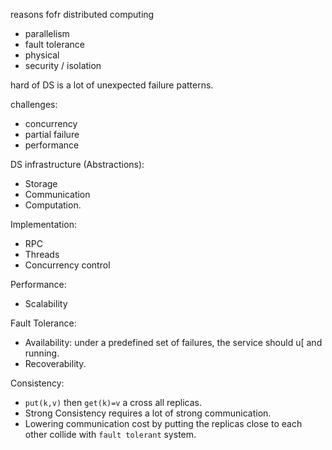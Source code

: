 reasons fofr distributed computing

- parallelism
- fault tolerance
- physical
- security / isolation

hard of DS is a lot of unexpected failure patterns.

challenges:
- concurrency
- partial failure
- performance 

DS infrastructure (Abstractions):
- Storage
- Communication
- Computation.

Implementation:
- RPC
- Threads
- Concurrency control

Performance:
- Scalability  

Fault Tolerance: 
- Availability: under a predefined set of failures, the service should u[ and running.
- Recoverability.


Consistency:
- `put(k,v)` then `get(k)=v` a cross all replicas.
- Strong Consistency requires a lot of strong communication.
- Lowering communication cost by putting the replicas close to each other collide with `fault tolerant` system.




<!--stackedit_data:
eyJoaXN0b3J5IjpbMTY4NjEyNjc5MywtMjM3MjMyODA1LDEwOT
c5NzM1OTEsLTE2NDU3OTMyMDEsLTE5MDc2NzU0MzAsLTE4NDE3
NDMzMzFdfQ==
-->